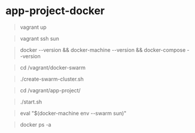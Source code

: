 # app-project-docker
> vagrant up

> vagrant ssh sun

> docker --version && docker-machine --version && docker-compose --version

> cd /vagrant/docker-swarm

> ./create-swarm-cluster.sh

> cd /vagrant/app-project/

> ./start.sh

>eval "$(docker-machine env --swarm sun)"

> docker ps -a
